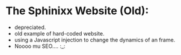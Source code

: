 # The Sphinixx Website (Old):

- depreciated.
- old example of hard-coded website.
- using a Javascript injection to change the dynamics of an frame.
- Noooo mu SEO.... :_: